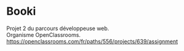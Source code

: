 # Booki

Projet 2 du parcours développeuse web.<br>
Organisme OpenClassrooms.<br>
https://openclassrooms.com/fr/paths/556/projects/639/assignment
